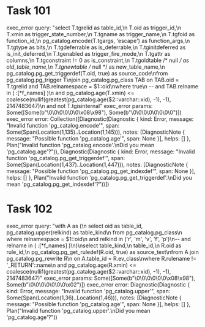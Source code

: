 # Task 101
exec_error query: "select T.tgrelid as table_id,\n       T.oid as trigger_id,\n       T.xmin as trigger_state_number,\n       T.tgname as trigger_name,\n       T.tgfoid as function_id,\n       pg_catalog.encode(T.tgargs, 'escape') as function_args,\n       T.tgtype as bits,\n       T.tgdeferrable as is_deferrable,\n       T.tginitdeferred as is_init_deferred,\n       T.tgenabled as trigger_fire_mode,\n       T.tgattr as columns,\n       T.tgconstraint != 0 as is_constraint,\n       T.tgoldtable /* null */ as old_table_name,\n       T.tgnewtable /* null */ as new_table_name,\n       pg_catalog.pg_get_triggerdef(T.oid, true) as source_code\nfrom pg_catalog.pg_trigger T\njoin pg_catalog.pg_class TAB on TAB.oid = T.tgrelid and TAB.relnamespace = $1::oid\nwhere true\n  --  and TAB.relname in ( :[*f_names] )\n  and pg_catalog.age(T.xmin) <= coalesce(nullif(greatest(pg_catalog.age($2::varchar::xid), -1), -1), 2147483647)\n  and not T.tgisinternal"
exec_error params: Some([Some(b"\0\0\0\0\0\0\x08\x98"), Some(b"\0\0\0\0\0\0\0\0")])
exec_error error: Collection([Diagnostic(Diagnostic { kind: Error, message: "Invalid function 'pg_catalog.encode'", span: Some(Span(Location(1,135)..Location(1,145))), notes: [DiagnosticNote { message: "Possible function 'pg_catalog.age'", span: None }], helps: [] }, Plan("Invalid function 'pg_catalog.encode'.\nDid you mean 'pg_catalog.age'?")), Diagnostic(Diagnostic { kind: Error, message: "Invalid function 'pg_catalog.pg_get_triggerdef'", span: Some(Span(Location(1,437)..Location(1,447))), notes: [DiagnosticNote { message: "Possible function 'pg_catalog.pg_get_indexdef'", span: None }], helps: [] }, Plan("Invalid function 'pg_catalog.pg_get_triggerdef'.\nDid you mean 'pg_catalog.pg_get_indexdef'?"))])
# Task 102
exec_error query: "with A as (\n  select oid as table_id, pg_catalog.upper(relkind) as table_kind\n  from pg_catalog.pg_class\n  where relnamespace = $1::oid\n    and relkind in ('r', 'm', 'v', 'f', 'p')\n--  and relname in ( :[*f_names] )\n)\nselect table_kind,\n       table_id,\n       R.oid as rule_id,\n       pg_catalog.pg_get_ruledef(R.oid, true) as source_text\nfrom A join pg_catalog.pg_rewrite R\n        on A.table_id = R.ev_class\nwhere R.rulename != '_RETURN'::name\n  and pg_catalog.age(R.xmin) <= coalesce(nullif(greatest(pg_catalog.age($2::varchar::xid), -1), -1), 2147483647)"
exec_error params: Some([Some(b"\0\0\0\0\0\0\x08\x98"), Some(b"\0\0\0\0\0\0\0\x02")])
exec_error error: Diagnostic(Diagnostic { kind: Error, message: "Invalid function 'pg_catalog.upper'", span: Some(Span(Location(1,36)..Location(1,46))), notes: [DiagnosticNote { message: "Possible function 'pg_catalog.age'", span: None }], helps: [] }, Plan("Invalid function 'pg_catalog.upper'.\nDid you mean 'pg_catalog.age'?"))